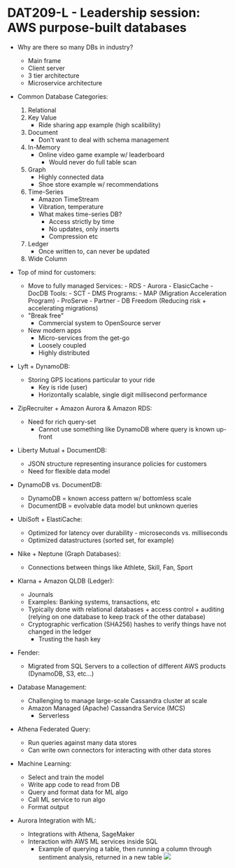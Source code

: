 # DAT209-L - Leadership session: AWS purpose-built databases

* Why are there so many DBs in industry?
	- Main frame
	- Client server
	- 3 tier architecture
	- Microservice architecture

* Common Database Categories:
	1. Relational
	2. Key Value
		- Ride sharing app example (high scalibility)
	3. Document
		- Don't want to deal with schema management
	4. In-Memory
		- Online video game example w/ leaderboard
			- Would never do full table scan
	5. Graph
		- Highly connected data
		- Shoe store example w/ recommendations
	6. Time-Series
		- Amazon TimeStream
		- Vibration, temperature
		- What makes time-series DB?
			- Access strictly by time
			- No updates, only inserts
			- Compression etc
	7. Ledger
		- Once written to, can never be updated
	8. Wide Column

* Top of mind for customers:
	- Move to fully managed
		Services:
			- RDS
			- Aurora
			- ElasicCache
			- DocDB
		Tools:
			- SCT
			- DMS
		Programs:
			- MAP (Migration Acceleration Program)
			- ProServe
			- Partner
			- DB Freedom (Reducing risk + accelerating migrations)
	- "Break free"
		- Commercial system to OpenSource server
	- New modern apps
		- Micro-services from the get-go
		- Loosely coupled
		- Highly distributed

* Lyft + DynamoDB:
	- Storing GPS locations particular to your ride
		- Key is ride (user)
		- Horizontally scalable, single digit millisecond performance

* ZipRecruiter + Amazon Aurora & Amazon RDS:
	- Need for rich query-set
		- Cannot use something like DynamoDB where query is known up-front

* Liberty Mutual + DocumentDB:
	- JSON structure representing insurance policies for customers
	- Need for flexible data model

* DynamoDB vs. DocumentDB:
	- DynamoDB = known access pattern w/ bottomless scale
	- DocumentDB = evolvable data model but unknown queries

* UbiSoft + ElastiCache:
	- Optimized for latency over durability - microseconds vs. milliseconds
	- Optimized datastructures (sorted set, for example)

* Nike + Neptune (Graph Databases):
	- Connections between things like Athlete, Skill, Fan, Sport

* Klarna + Amazon QLDB (Ledger):
	- Journals
	- Examples: Banking systems, transactions, etc
	- Typically done with relational databases + access control + auditing (relying on one database to keep track of the other database)
	- Cryptographic verfication (SHA256) hashes to verify things have not changed in the ledger
		- Trusting the hash key

* Fender:
	- Migrated from SQL Servers to a collection of different AWS products (DynamoDB, S3, etc...)

* Database Management:
	- Challenging to manage large-scale Cassandra cluster at scale
	- Amazon Managed (Apache) Cassandra Service (MCS)
		- Serverless

* Athena Federated Query:
	- Run queries against many data stores
	- Can write own connectors for interacting with other data stores

* Machine Learning:
	- Select and train the model
	- Write app code to read from DB
	- Query and format data for ML algo
	- Call ML service to run algo
	- Format output

* Aurora Integration with ML:
	- Integrations with Athena, SageMaker
	- Interaction with AWS ML services inside SQL
		- Example of querying a table, then running a column through sentiment analysis, returned in a new table
	![](../../images/2019-12-03/DAT209-L-AwsPurposeBuiltDatabases.png)

